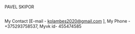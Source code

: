 # 
PAVEL SKIPOR
##
 My Contact [E-mail - kolambes2020@gmail.com ], My Phone - +375293758537, Myvk id- 455474585
